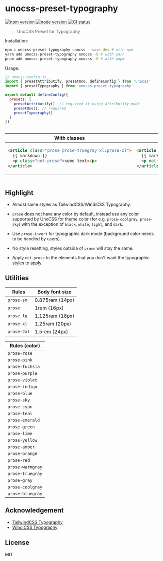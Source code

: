 # unocss-preset-typography

<a href="https://npmjs.com/package/unocss-preset-typography" target="_blank" rel="noopener noreferrer">
  <img src="https://img.shields.io/npm/v/unocss-preset-typography" alt="npm version">
</a>
<a href="https://nodejs.org/en/about/releases/" target="_blank" rel="noopener noreferrer">
  <img src="https://img.shields.io/node/v/unocss-preset-typography" alt="node version">
</a>
<a href="https://github.com/ydcjeff/unocss-preset-typography/actions/workflows/ci.yml" target="_blank" rel="noopener noreferrer">
  <img src="https://github.com/ydcjeff/unocss-preset-typography/actions/workflows/ci.yml/badge.svg" alt="CI status">
</a>

> UnoCSS Preset for Typography

Installation:

```sh
npm i unocss-preset-typography unocss --save-dev # with npm
yarn add unocss-preset-typography unocss -D # with yarn
pnpm add unocss-preset-typography unocss -D # with pnpm
```

Usage:

```js
// unocss.config.js
import { presetAttributify, presetUno, defineConfig } from 'unocss'
import { presetTypography } from 'unocss-preset-typography'

export default defineConfig({
  presets: [
    presetAttributify(), // required if using attributify mode
    presetUno(), // required
    presetTypography()
  ]
})
```

<div style="overflow: auto">
<table>
<thead>
<tr style="text-align: center">
<th>With classes</th>
<th>With attributes</th>
</tr>
</thead>
<tbody>
<tr>
<td>

<!-- prettier-ignore -->
```html
<article class="prose prose-truegray xl:prose-xl">
  {{ markdown }}
  <p class="not-prose">some text</p>
</article>
```

</td>

<td>

<!-- prettier-ignore -->
```html
<article prose prose-truegray xl="prose-xl">
  {{ markdown }}
  <p not-prose>some text</p>
</article>
```

</td>
</tr>
</tbody>
</table>
</div>

## Highlight

- Almost same styles as TailwindCSS/WindiCSS Typography.

- `prose` does not have any color by default, instead use any color supported by
  UnoCSS for theme color (for e.g. `prose-coolgray`, `prose-sky`)
  with the exception of `black`, `white`, `light`, and `dark`.

- Use `prose-invert` for typographic dark mode (background color needs to be handled by users).

- No style resetting, styles outside of `prose` will stay the same.

- Apply `not-prose` to the elements that you don't want the typographic styles to apply.

## Utilities

| Rules       | Body font size  |
| ----------- | --------------- |
| `prose-sm`  | 0.875rem (14px) |
| `prose`     | 1rem (16px)     |
| `prose-lg`  | 1.125rem (18px) |
| `prose-xl`  | 1.25rem (20px)  |
| `prose-2xl` | 1.5rem (24px)   |

| Rules (color)    |
| ---------------- |
| `prose-rose`     |
| `prose-pink`     |
| `prose-fuchsia`  |
| `prose-purple`   |
| `prose-violet`   |
| `prose-indigo`   |
| `prose-blue`     |
| `prose-sky`      |
| `prose-cyan`     |
| `prose-teal`     |
| `prose-emerald`  |
| `prose-green`    |
| `prose-lime`     |
| `prose-yellow`   |
| `prose-amber`    |
| `prose-orange`   |
| `prose-red`      |
| `prose-warmgray` |
| `prose-truegray` |
| `prose-gray`     |
| `prose-coolgray` |
| `prose-bluegray` |

## Acknowledgement

- [TailwindCSS Typography](https://github.com/tailwindlabs/tailwindcss-typography)
- [WindiCSS Typography](https://github.com/windicss/windicss/tree/main/src/plugin/typography)

## License

MIT
